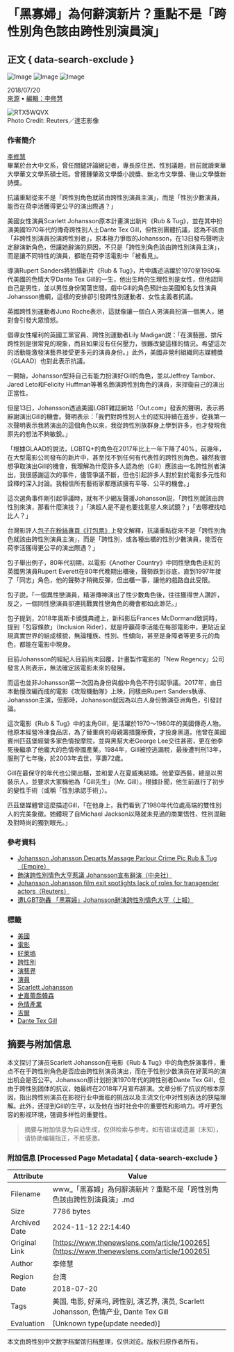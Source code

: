# 「黑寡婦」為何辭演新片？重點不是「跨性別角色該由跨性別演員演」

## 正文 { data-search-exclude }


![Image](https://v.lndata.com/i/a80450,b1452855,c4007,i0,m202,h) ![Image](https://v.lndata.com/i/a80450,b1452853,c4137,i0,m202,h) ![Image](https://v.lndata.com/i/a80450,b1452854,c4138,i0,m202,h)

2018/07/20  
[來源](https://www.thenewslens.com/category/celebrity) • [編輯：李修慧](https://www.thenewslens.com/author/nicole_lee)  

![RTX5WQVX](https://bucket-image.inkmaginecms.com/version/list/1/image/2024/05/4fcf80ac-f985-4b6a-86ec-c7870f68913f.jpg)  
Photo Credit: Reuters／達志影像  

### 作者簡介  
[李修慧](https://www.thenewslens.com/author/nicole_lee)  
畢業於台大中文系，曾任關鍵評論網記者，專長原住民、性別議題，目前就讀東華大學華文文學系碩士班。曾獲鍾肇政文學獎小說獎、新北市文學獎、後山文學獎新詩獎。  

抗議重點從來不是「跨性別角色就該由跨性別演員主演」，而是「性別少數演員，能否在荷李活獲得更公平的演出際遇？」

美國女性演員Scarlett Johansson原本計畫演出新片《Rub & Tug》，並在其中扮演美國1970年代的傳奇跨性別人士Dante Tex Gill，但性別團體抗議，認為不該由「非跨性別演員扮演跨性別者」，原本極力爭取的Johansson，在13日發布聲明決定辭演新角色，但讓她辭演的原因，不只是「跨性別角色該由跨性別演員主演」，而是讓不同特性的演員，都能在荷李活電影中「被看見」。

導演Rupert Sanders將拍攝新片《Rub & Tug》，片中講述活躍於1970至1980年代美國的色情大亨Dante Tex Gill的一生，他出生時的生理性別是女性，但他認同自己是男性，並以男性身份闖蕩世間。戲中Gill的角色預計由美國知名女性演員Johansson擔綱，這樣的安排卻引發跨性別運動者、女性主義者抗議。

英國跨性別運動者Juno Roche表示，這就像讓一個白人男演員扮演一個黑人，絕對會引發大眾憤怒。

倡導女性權利的英國工黨官員、跨性別運動者Lily Madigan説：「在演藝圈，排斥跨性別是很常見的現象，而且如果沒有任何壓力，很難改變這樣的情況。希望這次的活動能激發演藝界接受更多元的演員身份。」此外，美國非營利組織同志媒體獎（GLAAD）也對此表示抗議。

一開始，Johansson堅持自己有能力扮演好Gill的角色，並以Jeffrey Tambor、Jared Leto和Felicity Huffman等著名飾演跨性別角色的演員，來捍衛自己的演出正當性。

但是13日，Johansson透過美國LGBT雜誌網站「Out.com」發表的聲明，表示將辭謝演出Gill的機會。聲明表示：「我們對跨性別人士的認知持續在進步，從我第一次聲明表示我將演出的這個角色以來，我從跨性別族群身上學到許多，也才發現我原先的想法不夠敏銳。」

「根據GLAAD的說法，LGBTQ+的角色在2017年比上一年下降了40%，前幾年，在大型電影公司發布的新片中，甚至找不到任何有代表性的跨性別角色。雖然我很想爭取演出Gill的機會，我理解為什麼許多人認為他（Gill）應該由一名跨性別者演出，我很感謝這次的事件，儘管爭議不斷，但也引起許多人對於對於電影多元性和詮釋的深入討論。我相信所有藝術家都應該擁有平等、公平的機會。」

這次選角事件剛引起爭議時，就有不少網友聲援Johansson説，「跨性別就該由跨性別來演，那看什麼演技？」「演超人是不是也要找‎氪星人來試鏡？」「去哪裡找哈比人？」

台灣影評人[包子](http://www.facebook.com/letoutsit/photos/a.1934004600151111.1073741828.1933795753505329/2102648193286750/?type=3&theater)[在粉絲專頁《打包票》](https://www.facebook.com/letoutsit/photos/a.1934004600151111.1073741828.1933795753505329/2102648193286750/?type=3&theater)上發文解釋，抗議重點從來不是「跨性別角色就該由跨性別演員主演」，而是「跨性別，或各種出櫃的性別少數演員，能否在荷李活獲得更公平的演出際遇？」

包子舉出例子，80年代初期，以電影《Another Country》中同性戀角色走紅的英國男演員Rupert Everett在80年代晚期出櫃後，聲勢跌到谷底，直到1997年接了「同志」角色，他的聲勢才稍微反彈，但出櫃一事，讓他的戲路自此受限。

包子説，「一個異性戀演員，精湛傳神演出了性少數角色後，往往獲得世人讚許，反之，一個同性戀演員卻連挑戰異性戀角色的機會都如此渺茫。」

包子提到，2018年奧斯卡頒獎典禮上，新科影后Frances McDormand致詞時，提到「包容條款」（Inclusion Rider），就是呼籲荷李活能在每部電影中，更貼近呈現真實世界的組成樣貌，無論種族、性別、性傾向，甚至是身障者等更多元的角色，都能在電影中現身。

目前Johansson的經紀人目前尚未回覆，計畫製作電影的「New Regency」公司發言人則表示，無法確定該電影未來的發展。

而這也並非Johansson第一次因為身份與戲中角色不符引起爭議。2017年，由日本動慢改編而成的電影《攻殼機動隊》上映，同樣由Rupert Sanders執導、Johansson主演，但那時，Johansson就因為以白人身份飾演亞洲角色，引發討論。

這次電影《Rub & Tug》中的主角Gill，是活躍於1970～1980年的美國傳奇人物。他原本經營冷凍食品店，為了替重病的母親籌措醫療費，才投身黑道。他曾在美國賓州匹茲堡經營多家色情按摩院，並與黑幫大老George Lee交往甚密，更在他李死後繼承了他龐大的色情帝國產業。1984年，Gill被控逃漏稅，最後遭判刑13年，服刑了七年後，於2003年去世，享壽72歲。

Gill在最保守的年代也公開出櫃，並和愛人在夏威夷結婚。他愛穿西裝，總是以男裝示人，並要求大家稱他為「Gill先生」（Mr. Gill）。根據訃聞，他生前進行了初步的變性手術（或稱「性別承認手術」）。

匹茲堡媒體曾這麼描述Gill，「在他身上，我們看到了1980年代位處高端的雙性別人的完美象徵。她體現了自Michael Jackson以降就未見過的商業悟性、性別混融及對時尚的獨到眼光。」

### 參考資料
- [Johansson Johansson Departs Massage Parlour Crime Pic Rub & Tug（Empire）](https://www.empireonline.com/people/scarlett-johansson/scarlett-johansson-departs-massage-parlour-crime-pic-rub-tug/)
- [飾演跨性別情色大亨惹議 Johansson宣布辭演（中央社）](http://www.cna.com.tw/news/amov/201807140048-1.aspx)
- [Johansson Johansson film exit spotlights lack of roles for transgender actors（Reuters）](https://www.reuters.com/article/us-film-lgbt-scarlett-johansson/scarlett-johansson-film-exit-spotlights-lack-of-roles-for-transgender-actors-idUSKBN1K62C9)
- [遭LGBT砲轟 「黑寡婦」Johansson辭演跨性別情色大亨（上報）](https://www.upmedia.mg/news_info.php?SerialNo=44532?=fb)

### 標籤
- [美國](https://www.thenewslens.com/tag/83)
- [電影](https://www.thenewslens.com/tag/342)
- [好萊塢](https://www.thenewslens.com/tag/4306)
- [跨性別](https://www.thenewslens.com/tag/4746)
- [演藝界](https://www.thenewslens.com/tag/6234)
- [演員](https://www.thenewslens.com/tag/7202)
- [Scarlett Johansson](https://www.thenewslens.com/tag/7877)
- [史嘉蕾喬韓森](https://www.thenewslens.com/tag/7879)
- [色情產業](https://www.thenewslens.com/tag/138472)
- [吉爾](https://www.thenewslens.com/tag/172938)
- [Dante Tex Gill](https://www.thenewslens.com/tag/172939)
<!-- tcd_original_link https://www.thenewslens.com/article/100265 -->
## 摘要与附加信息

<!-- tcd_abstract -->
本文探讨了演员Scarlett Johansson在电影《Rub & Tug》中的角色辞演事件，重点不在于跨性别角色是否应由跨性别演员演出，而在于性别少数演员在好莱坞的演出机会是否公平。Johansson原计划扮演1970年代的跨性别者Dante Tex Gill，但由于跨性别团体的抗议，她最终在2018年7月宣布辞演。文章分析了抗议的根本原因，指出跨性别演员在影视行业中面临的挑战以及主流文化中对性别表达的狭隘理解。此外，还提到Gill的生平，以及他在当时社会中的重要性和影响力。呼吁更包容的影视环境，强调多样性的重要性。
<!-- tcd_abstract_end -->

> 摘要与附加信息为自动生成，仅供检索与参考。如有错误或遗漏（未知），请协助编辑指正，不胜感激。

### 附加信息 [Processed Page Metadata] { data-search-exclude }

| Attribute       | Value                                  |
|-----------------|----------------------------------------|
| Filename        | www_「黑寡婦」為何辭演新片？重點不是「跨性別角色該由跨性別演員演」.md                             |
| Size            | 7786 bytes                           |
| Archived Date   | 2024-11-12 22:14:40                             |
| Original Link   | [https://www.thenewslens.com/article/100265](https://www.thenewslens.com/article/100265)                       |
| Author          | 李修慧                               |
| Region          | 台湾                               |
| Date            | 2018-07-20                                 |
| Tags            | 美国, 电影, 好莱坞, 跨性别, 演艺界, 演员, Scarlett Johansson, 色情产业, Dante Tex Gill                                 |
| Evaluation            | [Unknown type(update needed)]                                 |
<!-- tcd_table_end -->

本文由跨性别中文数字档案馆归档整理，仅供浏览。版权归原作者所有。
